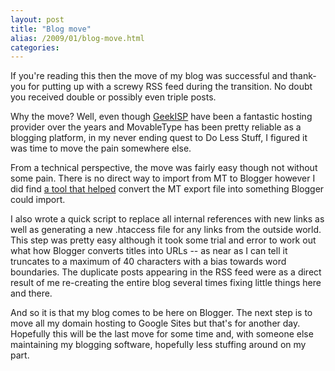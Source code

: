 ```yaml
---
layout: post
title: "Blog move"
alias: /2009/01/blog-move.html
categories:
---
```

If you're reading this then the move of my blog was successful and thank-you for putting up with a screwy RSS feed during the transition. No doubt you received double or possibly even triple posts.

Why the move? Well, even though [GeekISP](http://www.geekisp.com/) have been a fantastic hosting provider over the years and MovableType has been pretty reliable as a blogging platform, in my never ending quest to Do Less Stuff, I figured it was time to move the pain somewhere else.

From a technical perspective, the move was fairly easy though not without some pain. There is no direct way to import from MT to Blogger however I did find [a tool that helped](http://movabletype2blogger.appspot.com/) convert the MT export file into something Blogger could import.

I also wrote a quick script to replace all internal references with new links as well as generating a new .htaccess file for any links from the outside world. This step was pretty easy although it took some trial and error to work out what how Blogger converts titles into URLs -- as near as I can tell it truncates to a maximum of 40 characters with a bias towards word boundaries. The duplicate posts appearing in the RSS feed were as a direct result of me re-creating the entire blog several times fixing little things here and there.

And so it is that my blog comes to be here on Blogger. The next step is to move all my domain hosting to Google Sites but that's for another day. Hopefully this will be the last move for some time and, with someone else maintaining my blogging software, hopefully less stuffing around on my part.
